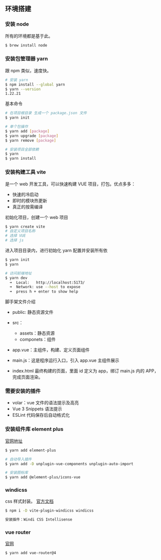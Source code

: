 ## 环境搭建

### 安装 node
所有的环境都是基于此。
```bash
$ brew install node
```


### 安装包管理器 yarn
跟 npm 类似，速度快。
```bash
# 安装 yarn
$ npm install --global yarn
$ yarn --version
1.22.21
```

基本命令

```bash
# 在项目根目录 生成一个 package.json 文件
$ yarn init

# 单个包操作
$ yarn add [package]
$ yarn upgrade [package]
$ yarn remove [package]

# 安装项目全部依赖
$ yarn 
$ yarn install
```



### 安装构建工具 vite 

是一个 web 开发工具，可以快速构建 VUE 项目，打包。优点多多：

- 快速的冷启动
- 即时的模块热更新
- 真正的按需编译

初始化项目，创建一个 web 项目

```bash
$ yarn create vite
# 自定义项目名称
# 选择 VUE
# 选择 js
```

进入项目目录内，进行初始化 yarn 配置并安装所有依

```bash
$ yarn init
$ yarn 

# 访问前端地址
$ yarn dev
  ➜  Local:   http://localhost:5173/
  ➜  Network: use --host to expose
  ➜  press h + enter to show help
```

脚手架文件介绍

- public: 静态资源文件
- src：
    - assets：静态资源
    - componets：组件

- app.vue：主组件，构建、定义页面组件
- main.js：这是程序运行入口，引入 app.vue 主组件展示
- index.html 最终构建的页面，里面 id 定义为 app，绑订 main.js 内的 APP，完成页面渲染。


### 需要安装的插件

- volar：vue 文件的语法提示及高亮
- Vue 3 Snippets 语法提示
- ESLint 代码保存后自动格式化



### 安装组件库 element plus
[官网地址](https://element-plus.org/zh-CN/guide/quickstart.html#%E6%8C%89%E9%9C%80%E5%AF%BC%E5%85%A5)
```bash
$ yarn add element-plus

# 自动导入插件
$ yarn add -D unplugin-vue-components unplugin-auto-import

# 安装图标库
$ yarn add @element-plus/icons-vue
```

### windicss
css 样式封装。
[官方文档](https://cn.windicss.org/integrations/vite.html#install)
```bash
$ npm i -D vite-plugin-windicss windicss

安装插件：Windi CSS Intellisense
```

### vue router
[官网](https://router.vuejs.org/zh/installation.html)
```bash
$ yarn add vue-router@4
```